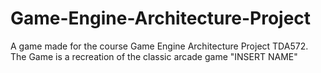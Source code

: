 # Game-Engine-Architecture-Project
A game made for the course Game Engine Architecture Project TDA572. The Game is a recreation of the classic arcade game "INSERT NAME"
